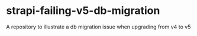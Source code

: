 # strapi-failing-v5-db-migration
A repository to illustrate a db migration issue when upgrading from v4 to v5
